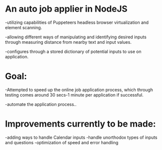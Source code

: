 # An auto job applier in NodeJS  
-utilizing capabilities of Puppeteers headless browser virtualization and element scanning.

-allowing different ways of manipulating and identifying desired inputs through measuring distance from nearby text and input values.

-configures through a stored dictionary of potential inputs to use on application.

# Goal: 
-Attempted to speed up the online job application process, which through testing comes around 30 secs-1 minute per application if successful.

-automate the application process..

# Improvements currently to be made:
-adding ways to handle Calendar inputs
-handle unorthodox types of inputs and questions
-optimization of speed and error handling



